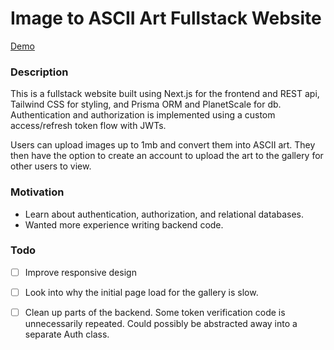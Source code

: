 # Image to ASCII Art Fullstack Website

<a href="https://ascii-art-converter-eight.vercel.app/" target="_blank">Demo</a>

### Description
This is a fullstack website built using Next.js for the frontend and REST api, Tailwind CSS for styling, and Prisma ORM and PlanetScale for db. Authentication and authorization is implemented using a custom access/refresh token flow with JWTs.

Users can upload images up to 1mb and convert them into ASCII art. They then have the option to create an account to upload the art to the gallery for other users to view.

### Motivation
 - Learn about authentication, authorization, and relational databases.
 - Wanted more experience writing backend code.

### Todo
 - [ ] Improve responsive design
 - [ ] Look into why the initial page load for the gallery is slow.
 - [ ] Clean up parts of the backend. Some token verification code is unnecessarily repeated. Could possibly be abstracted away into a separate Auth class.


